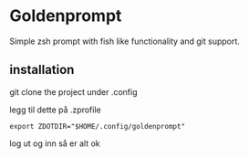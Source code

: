 # Goldenprompt

Simple zsh prompt with fish like functionality and git support.

## installation

git clone the project under .config

legg til dette på .zprofile
```
export ZDOTDIR="$HOME/.config/goldenprompt"
```

log ut og inn så er alt ok
